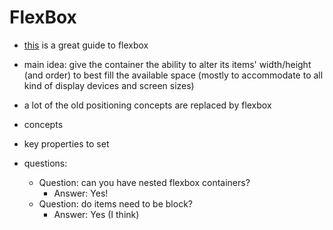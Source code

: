 FlexBox
=========

- [this](https://css-tricks.com/snippets/css/a-guide-to-flexbox/) is a great guide to flexbox


- main idea: give the container the ability to alter its items' width/height (and order) to best fill the available space (mostly to accommodate to all kind of display devices and screen sizes)
- a lot of the old positioning concepts are replaced by flexbox
- concepts
- key properties to set

- questions:
  - Question: can you have nested flexbox containers?
    - Answer: Yes!
  - Question: do items need to be block?
    - Answer: Yes (I think)